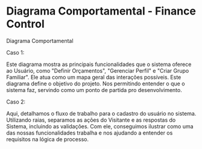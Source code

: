 # Diagrama Comportamental - Finance Control

Diagrama Comportamental 
 
Caso 1: 
 
 
Este diagrama mostra as principais funcionalidades que o sistema oferece ao Usuário, como 
"Definir Orçamentos", "Gerenciar Perfil" e "Criar Grupo Familiar". Ele atua como um mapa geral 
das interações possíveis. Este diagrama define o objetivo do projeto. Nos permitindo entender 
o que o sistema faz, servindo como um ponto de partida pro desenvolvimento. 
 
 
 
 
 
 
 
 
 
 
 
 


 
Caso 2: 
 
 
Aqui, detalhamos o fluxo de trabalho para o cadastro do usuário no sistema. Utilizando raias, 
separamos as ações do Visitante e as respostas do Sistema, incluindo as validações. Com ele, 
conseguimos ilustrar como uma das nossas funcionalidades trabalha e nos ajudando a 
entender os requisitos na lógica de processo. 
